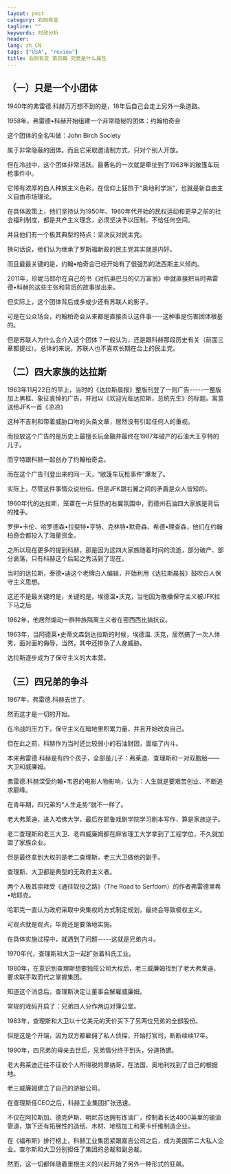```yaml
---
layout: post
category: 右侧有变
tagline: ""
keywords: 时政分析
header:
lang: zh_CN 
tags: ["USA", "review"]
title: 右侧有变 第四篇 究竟是什么属性
---
```


## （一）只是一个小团体

1940年的弗雷德.科赫万万想不到的是，18年后自己会走上另外一条道路。

1958年，弗雷德•科赫开始组建一个非常隐秘的团体：约翰柏奇会

这个团体的全名叫做：John Birch Society

属于非常隐蔽的团体。而且它采取邀请制方式，只对个别人开放。

但在冷战中，这个团体非常活跃。最著名的一次就是牵扯到了1963年的敞篷车玩枪事件中。

它带有浓厚的白人种族主义色彩，在信仰上狂热于“奥地利学派”，也就是新自由主义自由市场理论。

在具体政策上，他们坚持认为1950年、1960年代开始的民权运动和更早之前的社会福利制度，都是共产主义理念，必须坚决予以压制，不给任何空间。

并且他们有一个极其典型的特点：坚决反对民主党。

换句话说，他们认为继承了罗斯福新政的民主党其实就是内奸。

而且最最关键的是，约翰•柏奇会已经开始有了很强烈的法西斯主义倾向。

2011年，珍妮马耶尔在自己的书《对抗奥巴马的亿万富翁》中就直接把当时弗雷德•科赫的这些主张和背后的故事抛出来。

但实际上，这个团体背后或多或少还有苏联人的影子。

可是在公众场合，约翰柏奇会从来都是直接否认这件事----这种事是伤害团体根基的。

但是苏联人为什么会介入这个团体？一般认为，还是跟科赫那段历史有关（前面三章都提过）。总体的来说，苏联人也不喜欢长期在台上的民主党。

## （二）四大家族的达拉斯

1963年11月22日的早上，当时的《达拉斯晨报》整版刊登了一则广告-----一整版加上黑框、象征哀悼的广告，并冠以《欢迎光临达拉斯，总统先生》的标题。寓意送给JFK一首《凉凉》

这种不吉利和带着威胁口吻的头条文章，居然没有引起任何人的重视。

而投放这个广告的是历史上最擅长玩金融并最终在1987年破产的石油大王亨特的儿子。

而亨特跟科赫一起创办了约翰柏奇会。

而在这个广告刊登出来的同一天，“敞篷车玩枪事件”爆发了。

实际上，尽管这件事情众说纷纭，但是JFK跟右翼之间的矛盾是众人皆知的。

1960年代的达拉斯，笼罩在一片狂热的右翼氛围中，而德州石油四大家族是背后的推手。

罗伊•卡伦、哈罗德森•拉斐特•亨特、克林特•默奇森、希德•理查森，他们在约翰柏奇会都投入了海量资金。

之所以现在更多的提到科赫，那是因为这四大家族随着时间的流逝，部分破产、部分衰落，只有科赫这个后起之秀活到了现在。

当时的达拉斯，泰德•迪这个老牌白人编辑，开始利用《达拉斯晨报》鼓吹白人保守主义思想。

这还不是最关键的是，关键的是，埃德温•沃克，当他因为散播保守主义被JFK拉下马之后

1962年，他居然煽动一群种族隔离主义者在密西西比搞抗议。

1963年，当阿德莱•史蒂文森到达拉斯的时候，埃德温. 沃克，居然搞了一次人体秀，面对面的侮辱，当然，其中还掺杂了人身威胁。

达拉斯逐步成为了保守主义的大本营。

## （三）四兄弟的争斗

1967年，弗雷德.科赫去世了。

然而这才是一切的开始。

在冷战的压力下，保守主义在暗地里积累力量，并且开始改良自己。

但在此之前，科赫作为当时还比较弱小的石油财团，面临了内斗。

本来弗雷德.科赫是有四个孩子，全部是儿子：弗莱迪、查理斯和一对双胞胎——大卫和威廉姆。

弗雷德.科赫深受约翰•韦恩的电影人物影响，认为：人生就是要艰苦创业、不断追求巅峰。

在青年期，四兄弟的“人生走势”就不一样了。

老大弗莱迪，进入哈佛大学，最后在耶鲁戏剧学院学习剧本写作，算是家族逆子。

老二查理斯和老三大卫、老四威廉姆都在麻省理工大学拿到了工程学位，不久就加盟了家族企业。

但是最终拿到大权的是老二查理斯，老三大卫做他的副手。

查理斯、大卫都是典型的无政府主义者。

两个人极其崇拜受《通往奴役之路》（The Road to Serfdom）的作者弗雷德里希•哈耶克。

哈耶克一直认为政府采取中央集权的方式制定规划，最终会导致极权主义。

可观点就是观点，毕竟还是要落地实施。

在具体实施过程中，就遇到了问题-----这就是兄弟内斗。

1970年代，查理斯和大卫一起扩张着科氏工业。

1980年，在意识到查理斯想要独揽公司大权后，老三威廉姆找到了老大弗莱迪，要求联手取而代之掌握集团。

知道这个消息后，查理斯决定让董事会解雇威廉姆。

常规的戏码开启了：兄弟四人分作两边对簿公堂。

1983年，查理斯和大卫以十亿美元的天价买下了另两位兄弟的全部股份。

但是这是个开端，因为双方都雇佣了私人侦探，开始打官司，断断续续17年。

1990年，四兄弟的母亲去世后，兄弟情分终于到头，分道扬镳。

老大弗莱迪迁往不征收个人所得税的摩纳哥，在法国、奥地利找到了自己的根据地。

老三威廉姆建立了自己的游艇公司。 

在查理斯任CEO之后，科赫工业集团扩张迅速。

不仅在阿拉斯加、德克萨斯、明尼苏达拥有炼油厂，控制着长达4000英里的输油管道，旗下还有拓展性的造纸、木材、地毯加工和莱卡纤维制造企业。

在《福布斯》排行榜上，科赫工业集团紧跟嘉吉公司之后，成为美国笫二大私人企业。查尔斯和大卫分别担任了集团的总裁和副总裁。

然而，这一切都伴随着里根主义的兴起开始了另外一种形式的狂飙。

